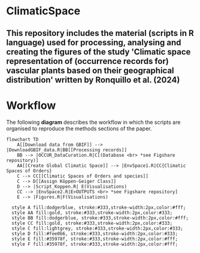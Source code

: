 # ClimaticSpace
This repository includes the material (scripts in R language) used for processing, analysing and creating the figures of the study 'Climatic space representation of (occurrence records for) vascular plants based on their geographical distribution' written by Ronquillo et al. (2024)
---
# Workflow
The following **diagram** describes the workflow in which the scripts are organised to reproduce the methods sections of the paper.

```mermaid
flowchart TD
    A[[Download data from GBIF]] --> |DownloadGBIF_data.R|BB[[Processing records]]
    BB --> |OCCUR_DataCuration.R|C[(Database <br> *see Figshare repository)]
    AA[[Create Global Climatic Space]] --> |EnvSpace1.R|CC{Climatic Spaces of Orders}
    C --> CC[[Climatic Spaces of Orders and species]]
    C --> D[[Assign Köppen-Geiger Class]]
    D --> |Script_Koppen.R| E(Visualisations)
    CC --> |EnvSpace2.R|E>OUTPUTS <br> *see Figshare repository]
    E --> |Figures.R|F(Visualisations)

  style A fill:dodgerblue, stroke:#333,stroke-width:2px,color:#fff;
  style AA fill:gold, stroke:#333,stroke-width:2px,color:#333;
  style BB fill:dodgerblue, stroke:#333,stroke-width:2px,color:#fff;
  style CC fill:gold, stroke:#333,stroke-width:2px,color:#333;
  style C fill:lightgrey, stroke:#333,stroke-width:2px,color:#333;
  style D fill:#fee0b6, stroke:#333,stroke-width:2px,color:#333;
  style E fill:#35978f, stroke:#333,stroke-width:2px,color:#fff;
  style F fill:#35978f, stroke:#333,stroke-width:2px,color:#fff;
```
